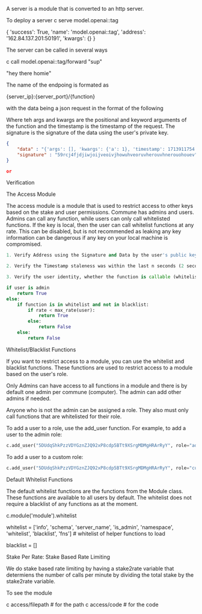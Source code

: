 
A server is a module that is converted to an http server.

To deploy a server
c serve model.openai::tag

{
    'success': True,
    'name': 'model.openai::tag',
    'address': '162.84.137.201:50191',
    'kwargs': {}
}

The server can be called in several ways

c call model.openai::tag/forward "sup"

"hey there homie"

The name of the endpoing is formated as

{server_ip}:{server_port}/{function}

with the data being a json request in the format of the following



Where teh args and kwargs are the positional and keyword arguments of the function and the timestamp is the timestamp of the request. The signature is the signature of the data using the user's private key.

```json
{
    "data" : "{'args': [], 'kwargs': {'a': 1}, 'timestamp': 1713911754.136804}",
    "signature" : "59rcj4fjdjiwjoijveoivjhowuhveoruvherouvhnerouohouev"
}

or 
```

Verification





The Access Module

The access module is a module that is used to restrict access to other keys based on the stake and user permissions. Commune has admins and users. Admins can call any function, while users can only call whitelisted functions. If the key is local, then the user can call whitelist functions at any rate. This can be disabled, but is not recommended as leaking any key information can be dangerous if any key on your local machine is compromised.



```python
1. Verify Address using the Signature and Data by the user's public key's private key

2. Verify the Timestamp staleness was within the last n seconds (2 seconds)

3. Verify the user identity, whether the function is callable (whitelisst or blacklisted) or if the user is an admin.

if user is admin
    return True
else:
    if function is in whitelist and not in blacklist:
        if rate < max_rate(user):
            return True
        else:
            return False
    else:
        return False

```


Whitelist/Blacklist Functions

If you want to restrict access to a module, you can use the whitelist and blacklist functions. These functions are used to restrict access to a module based on the user's role.

Only Admins can have access to all functions in a module and there is by default one admin per commune (computer). The admin can add other admins if needed.

Anyone who is not the admin can be assigned a role. They also must only call functions that are whitelisted for their role.

To add a user to a role, use the add_user function. For example, to add a user to the admin role:

```python
c.add_user("5DUdqShkPzzVDYGznZJQ92xP8cdp5BTt9XSrgMDMgHRArRyY", role="admin")
```

To add a user to a custom role:

```python
c.add_user("5DUdqShkPzzVDYGznZJQ92xP8cdp5BTt9XSrgMDMgHRArRyY", role="custom_role")
```


Default Whitelist Functions

The default whitelist functions are the functions from the Module class. These functions are available to all users by default. The whitelist does not require a blacklist of any functions as at the moment.


c.module('module').whitelist

whitelist = ['info',
            'schema',
            'server_name',
            'is_admin',
            'namespace',
            'whitelist', 
            'blacklist',
            'fns'] # whitelist of helper functions to load


blacklist = []


Stake Per Rate: Stake Based Rate Limiting

We do stake based rate limiting by having a stake2rate variable that determiens the number of calls per minute by dividing the total stake by the stake2rate variable.


To see the module

c access/filepath # for the path
c access/code # for the code



